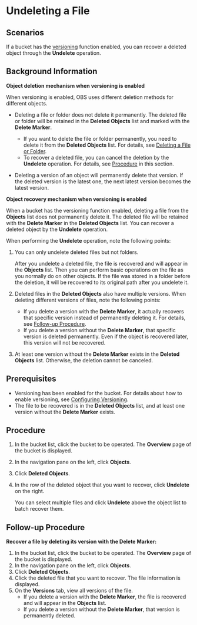 # Undeleting a File<a name="en-us_topic_0066176932"></a>

## Scenarios<a name="section1428382164518"></a>

If a bucket has the  [versioning](versioning-overview.md)  function enabled, you can recover a deleted object through the  **Undelete**  operation.

## Background Information<a name="section1131791617239"></a>

**Object deletion mechanism when versioning is enabled**

When versioning is enabled, OBS uses different deletion methods for different objects.

-   Deleting a file or folder does not delete it permanently. The deleted file or folder will be retained in the  **Deleted Objects**  list and marked with the  **Delete Marker**.
    -   If you want to delete the file or folder permanently, you need to delete it from the  **Deleted Objects**  list. For details, see  [Deleting a File or Folder](deleting-a-file-(console).md).
    -   To recover a deleted file, you can cancel the deletion by the  **Undelete**  operation. For details, see  [Procedure](#section50464659154530)  in this section.

-   Deleting a version of an object will permanently delete that version. If the deleted version is the latest one, the next latest version becomes the latest version.

**Object recovery mechanism when versioning is enabled**

When a bucket has the versioning function enabled, deleting a file from the  **Objects**  list does not permanently delete it. The deleted file will be retained with the  **Delete Marker**  in the  **Deleted Objects**  list. You can recover a deleted object by the  **Undelete**  operation.

When performing the  **Undelete**  operation, note the following points:

1.  You can only undelete deleted files but not folders.

    After you undelete a deleted file, the file is recovered and will appear in the  **Objects**  list. Then you can perform basic operations on the file as you normally do on other objects. If the file was stored in a folder before the deletion, it will be recovered to its original path after you undelete it.

2.  Deleted files in the  **Deleted Objects**  also have multiple versions. When deleting different versions of files, note the following points:
    -   If you delete a version with the  **Delete Marker**, it actually recovers that specific version instead of permanently deleting it. For details, see  [Follow-up Procedure](#section27691114163422).
    -   If you delete a version without the  **Delete Marker**, that specific version is deleted permanently. Even if the object is recovered later, this version will not be recovered.

3.  At least one version without the  **Delete Marker**  exists in the  **Deleted Objects**  list. Otherwise, the deletion cannot be canceled.

## Prerequisites<a name="section64593482542"></a>

-   Versioning has been enabled for the bucket. For details about how to enable versioning, see  [Configuring Versioning](configuring-versioning.md).
-   The file to be recovered is in the  **Deleted Objects**  list, and at least one version without the  **Delete Marker**  exists.

## Procedure<a name="section50464659154530"></a>

1.  In the bucket list, click the bucket to be operated. The  **Overview**  page of the bucket is displayed.
2.  In the navigation pane on the left, click  **Objects**.
3.  Click  **Deleted Objects**.
4.  In the row of the deleted object that you want to recover, click  **Undelete**  on the right.

    You can select multiple files and click  **Undelete**  above the object list to batch recover them.


## Follow-up Procedure<a name="section27691114163422"></a>

**Recover a file by deleting its version with the Delete Marker:**

1.  In the bucket list, click the bucket to be operated. The  **Overview**  page of the bucket is displayed.
2.  In the navigation pane on the left, click  **Objects**.
3.  Click  **Deleted Objects**.
4.  Click the deleted file that you want to recover. The file information is displayed.
5.  On the  **Versions**  tab, view all versions of the file.
    -   If you delete a version with the  **Delete Marker**, the file is recovered and will appear in the  **Objects**  list.
    -   If you delete a version without the  **Delete Marker**, that version is permanently deleted.


